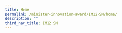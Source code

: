 ```yaml
---
title: Home
permalink: /minister-innovation-award/IM12-SM/home/
description: ""
third_nav_title: IM12 SM
---
```

